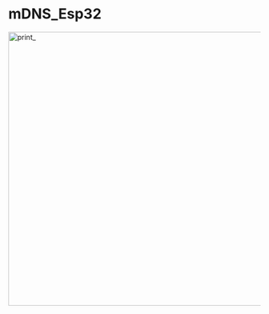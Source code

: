 # mDNS_Esp32




<img width="547" alt="print_" src="https://user-images.githubusercontent.com/17073678/198303826-cbf3aede-b9da-447c-8fb6-2d61561ac883.png">
